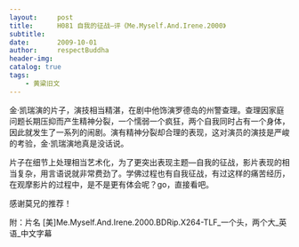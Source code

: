 ```yaml
---
layout:     post
title:      H081 自我的征战—评《Me.Myself.And.Irene.2000》
subtitle:   
date:       2009-10-01
author:     respectBuddha
header-img: 
catalog: true
tags:
    - 黄粱旧文
---
```


金·凯瑞演的片子，演技相当精湛，在剧中他饰演罗德岛的州警查理。查理因家庭问题长期压抑而产生精神分裂，一个懦弱一个疯狂，两个自我同时占有一个身体，因此就发生了一系列的闹剧。演有精神分裂却合理的表现，这对演员的演技是严峻的考验，金·凯瑞演地真是没话说。

片子在细节上处理相当艺术化，为了更突出表现主题—自我的征战，影片表现的相当复杂，用言语说就非常费劲了。学佛过程也有自我征战，有过这样的痛苦经历，在观摩影片的过程中，是不是更有体会呢？go，直接看吧。

感谢莫兄的推荐！

附：片名   [美]Me.Myself.And.Irene.2000.BDRip.X264-TLF_一个头，两个大_英语_中文字幕